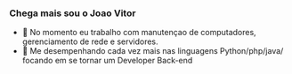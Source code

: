 ### Chega mais sou o Joao Vitor
- 🔭 No momento eu trabalho com manutençao de computadores, gerenciamento de rede e servidores.
-  📖 Me desempenhando cada vez mais nas linguagens Python/php/java/ focando em se tornar um Developer Back-end
<!--
**JoaoVtArj/JoaoVtArj** is a ✨ _special_ ✨ repository because its `README.md` (this file) appears on your GitHub profile.

Here are some ideas to get you started:
🎖️
-  I’m currently working on ...
- 🌱 I’m currently learning ...
- 👯 I’m looking to collaborate on ...
- 🤔 I’m looking for help with ...
- 💬 Ask me about ...
- c How to reach me: ...
- 😄 Pronouns: ...
- ⚡ Fun fact: ...
-->
